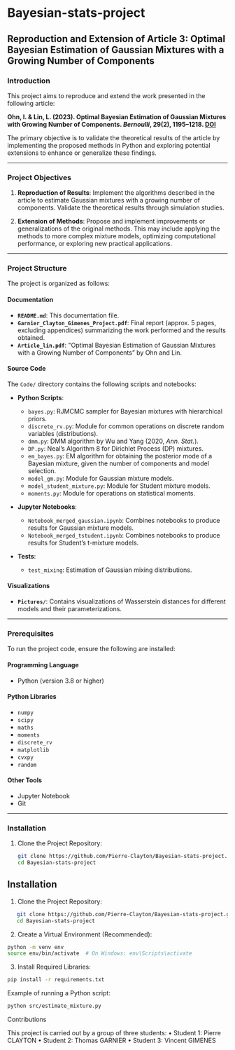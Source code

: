 # Bayesian-stats-project

## Reproduction and Extension of Article 3: Optimal Bayesian Estimation of Gaussian Mixtures with a Growing Number of Components

### Introduction

This project aims to reproduce and extend the work presented in the following article:

**Ohn, I. & Lin, L. (2023). Optimal Bayesian Estimation of Gaussian Mixtures with Growing Number of Components. _Bernoulli_, 29(2), 1195–1218. [DOI](https://doi.org/10.3150/22-BEJ1495)**

The primary objective is to validate the theoretical results of the article by implementing the proposed methods in Python and exploring potential extensions to enhance or generalize these findings.

---

### Project Objectives

1. **Reproduction of Results**: Implement the algorithms described in the article to estimate Gaussian mixtures with a growing number of components. Validate the theoretical results through simulation studies.

2. **Extension of Methods**: Propose and implement improvements or generalizations of the original methods. This may include applying the methods to more complex mixture models, optimizing computational performance, or exploring new practical applications.

---

### Project Structure

The project is organized as follows:

#### Documentation
- **`README.md`**: This documentation file.
- **`Garnier_Clayton_Gimenes_Project.pdf`**: Final report (approx. 5 pages, excluding appendices) summarizing the work performed and the results obtained.
- **`Article_lin.pdf`**: "Optimal Bayesian Estimation of Gaussian Mixtures with a Growing Number of Components” by Ohn and Lin.

#### Source Code
The `Code/` directory contains the following scripts and notebooks:
- **Python Scripts**:
  - `bayes.py`: RJMCMC sampler for Bayesian mixtures with hierarchical priors.
  - `discrete_rv.py`: Module for common operations on discrete random variables (distributions).
  - `dmm.py`: DMM algorithm by Wu and Yang (2020, *Ann. Stat.*).
  - `DP.py`: Neal’s Algorithm 8 for Dirichlet Process (DP) mixtures.
  - `em_bayes.py`: EM algorithm for obtaining the posterior mode of a Bayesian mixture, given the number of components and model selection.
  - `model_gm.py`: Module for Gaussian mixture models.
  - `model_student_mixture.py`: Module for Student mixture models.
  - `moments.py`: Module for operations on statistical moments.

- **Jupyter Notebooks**:
  - `Notebook_merged_gaussian.ipynb`: Combines notebooks to produce results for Gaussian mixture models.
  - `Notebook_merged_tstudent.ipynb`: Combines notebooks to produce results for Student’s t-mixture models.

- **Tests**:
  - `test_mixing`: Estimation of Gaussian mixing distributions.

#### Visualizations
- **`Pictures/`**: Contains visualizations of Wasserstein distances for different models and their parameterizations.

---

### Prerequisites

To run the project code, ensure the following are installed:

#### Programming Language
- Python (version 3.8 or higher)

#### Python Libraries
- `numpy`
- `scipy`
- `maths`
- `moments`
- `discrete_rv`
- `matplotlib`
- `cvxpy`
- `random`

#### Other Tools
- Jupyter Notebook
- Git

---

### Installation

1. Clone the Project Repository:
   ```bash
   git clone https://github.com/Pierre-Clayton/Bayesian-stats-project.git
   cd Bayesian-stats-project


## Installation

1. Clone the Project Repository:
```bash
   git clone https://github.com/Pierre-Clayton/Bayesian-stats-project.git
   cd Bayesian-stats-project
```

2.	Create a Virtual Environment (Recommended):
```bash
python -m venv env
source env/bin/activate  # On Windows: env\Scripts\activate
```

3.	Install Required Libraries:
```bash
pip install -r requirements.txt
```

Example of running a Python script:
```bash
python src/estimate_mixture.py
```
Contributions

This project is carried out by a group of three students:
	•	Student 1: Pierre CLAYTON 
	•	Student 2: Thomas GARNIER 
	•	Student 3: Vincent GIMENES


